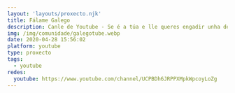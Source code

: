 ```yaml
---
layout: 'layouts/proxecto.njk'
title: Fálame Galego
description: Canle de Youtube - Se é a túa e lle queres engadir unha descripción e etiquetas, ponte en contacto con nós.
img: /img/comunidade/galegotube.webp
date: 2020-04-28 15:56:02
platform: youtube
type: proxecto
tags:
  - youtube
redes:
  youtube: https://www.youtube.com/channel/UCPBDh6JRPPXMpkWpcoyLoZg
---
```


